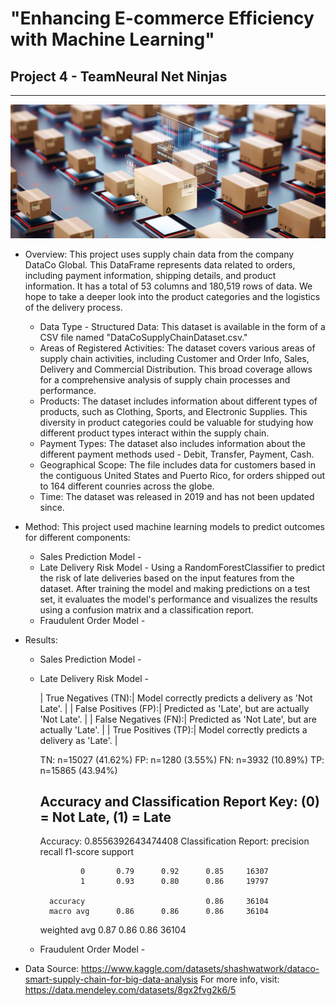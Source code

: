 
# "Enhancing E-commerce Efficiency with Machine Learning"
## Project 4 - TeamNeural Net Ninjas
---

![Shipments](Ship_img.jpg)

- Overview: This project uses supply chain data from the company DataCo Global. This DataFrame represents data related to orders, including payment information, shipping details, and product information. It has a total of 53 columns and 180,519 rows of data. We hope to take a deeper look into the product categories and the logistics of the delivery process.
    - Data Type - Structured Data: This dataset is available in the form of a CSV file named "DataCoSupplyChainDataset.csv." 
    - Areas of Registered Activities: The dataset covers various areas of supply chain activities, including Customer and Order Info, Sales, Delivery and Commercial Distribution. This broad coverage allows for a comprehensive analysis of supply chain processes and performance.
    - Products: The dataset includes information about different types of products, such as Clothing, Sports, and Electronic Supplies. This diversity in product categories could be valuable for studying how different product types interact within the supply chain.
    - Payment Types: The dataset also includes information about the different payment methods used - Debit, Transfer, Payment, Cash.
    - Geographical Scope: The file includes data for customers based in the contiguous United States and Puerto Rico, for orders shipped out to 164 different counries across the globe.
    - Time: The dataset was released in 2019 and has not been updated since.


- Method: This project used machine learning models to predict outcomes for different components:
    - Sales Prediction Model - 
    - Late Delivery Risk Model - Using a RandomForestClassifier to predict the risk of late deliveries based on the input features from the dataset. After training the model and making predictions on a test set, it evaluates the model's performance and visualizes the results using a confusion matrix and a classification report. 
    - Fraudulent Order Model - 


- Results:
    - Sales Prediction Model - 
    - Late Delivery Risk Model -
      
        | True Negatives (TN):| Model correctly predicts a delivery as 'Not Late'. |
        | False Positives (FP):| Predicted as 'Late', but are actually 'Not Late'. |
        | False Negatives (FN):| Predicted as 'Not Late', but are actually 'Late'. |
        | True Positives (TP):| Model correctly predicts a delivery as 'Late'. |
 
        TN: n=15027 (41.62%)
        FP: n=1280 (3.55%)
        FN: n=3932 (10.89%)
        TP: n=15865 (43.94%)

        Accuracy and Classification Report
        Key: (0) = Not Late, (1) = Late
        -----------------------------
        Accuracy: 0.8556392643474408
        Classification Report:
                      precision    recall  f1-score   support

                   0       0.79      0.92      0.85     16307
                   1       0.93      0.80      0.86     19797

            accuracy                           0.86     36104
            macro avg      0.86      0.86      0.86     36104
        weighted avg       0.87      0.86      0.86     36104

    - Fraudulent Order Model - 

- Data Source: https://www.kaggle.com/datasets/shashwatwork/dataco-smart-supply-chain-for-big-data-analysis
For more info, visit: https://data.mendeley.com/datasets/8gx2fvg2k6/5
